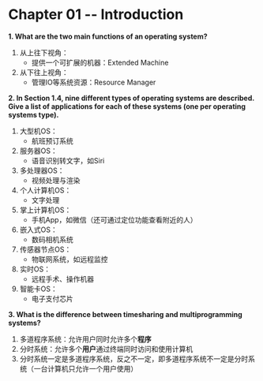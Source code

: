 # Chapter 01 -- Introduction

**1. What are the two main functions of an operating system?**

>
1. 从上往下视角：
    * 提供一个可扩展的机器：Extended Machine
2. 从下往上视角：
    * 管理IO等系统资源：Resource Manager


**2. In Section 1.4, nine different types of operating systems are described. Give a list of applications for each of these systems (one per operating systems type).**

>
1. 大型机OS：
    * 航班预订系统
2. 服务器OS：
    * 语音识别转文字，如Siri
3. 多处理器OS：
    * 视频处理与渲染
4. 个人计算机OS：
    * 文字处理
5. 掌上计算机OS：
    * 手机App，如微信（还可通过定位功能查看附近的人）
6. 嵌入式OS：
    * 数码相机系统
7. 传感器节点OS：
    * 物联网系统，如远程监控
8. 实时OS：
    * 远程手术、操作机器
9. 智能卡OS：
    * 电子支付芯片


**3. What is the difference between timesharing and multiprogramming systems?**

>
1. 多道程序系统：允许用户同时允许多个**程序**
2. 分时系统：允许多个**用户**通过终端同时访问和使用计算机
3. 分时系统一定是多道程序系统，反之不一定，即多道程序系统不一定是分时系统（一台计算机只允许一个用户使用）



